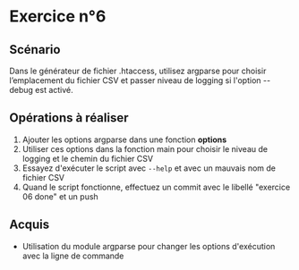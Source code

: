 # Exercice n°6

## Scénario

Dans le générateur de fichier .htaccess, utilisez argparse pour choisir l’emplacement du fichier CSV et passer niveau de logging si l'option --debug est activé.

## Opérations à réaliser

1. Ajouter les options argparse dans une fonction **options**
2. Utiliser ces options dans la fonction main pour choisir le niveau de logging et le chemin du fichier CSV
3. Essayez d'exécuter le script avec `--help` et avec un mauvais nom de fichier CSV
4. Quand le script fonctionne, effectuez un commit avec le libellé "exercice 06 done" et un push

## Acquis

- Utilisation du module argparse pour changer les options d'exécution avec la ligne de commande

